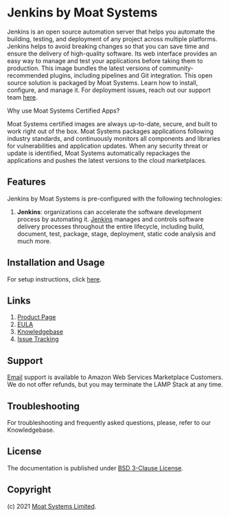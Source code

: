 # Jenkins by Moat Systems

Jenkins is an open source automation server that helps you automate the building, testing, and deployment of any project across multiple platforms. Jenkins helps to avoid breaking changes so that you can save time and ensure the delivery of high-quality software. Its web interface provides an easy way to manage and test your applications before taking them to production. This image bundles the latest versions of community-recommended plugins, including pipelines and Git integration. This open source solution is packaged by Moat Systems. Learn how to install, configure, and manage it. For deployment issues, reach out our support team [here](https://moatsystems.com/contact).

Why use Moat Systems Certified Apps?

Moat Systems certified images are always up-to-date, secure, and built to work right out of the box. Moat Systems packages applications following industry standards, and continuously monitors all components and libraries for vulnerabilities and application updates. When any security threat or update is identified, Moat Systems automatically repackages the applications and pushes the latest versions to the cloud marketplaces.

## Features

Jenkins by Moat Systems is pre-configured with the following technologies:

1. **Jenkins**: organizations can accelerate the software development process by automating it. [Jenkins](https://www.jenkins.io/) manages and controls software delivery processes throughout the entire lifecycle, including build, document, test, package, stage, deployment, static code analysis and much more.

## Installation and Usage

For setup instructions, click [here](setup.md).

## Links

1. [Product Page](https://aws.amazon.com/marketplace/pp/prodview-wrohhklhyyfdw)
2. [EULA](MoatSystemsEULA.txt)
3. [Knowledgebase](https://github.com/moatsystems/jenkins-by-moatsystems/-/wikis/home)
4. [Issue Tracking](https://github.com/moatsystems/jenkins-by-moatsystems/-/issues)

## Support

[Email](mailto:hi@moatsystems.com) support is available to Amazon Web Services Marketplace Customers. We do not offer refunds, but you may terminate the LAMP Stack at any time.

## Troubleshooting

For troubleshooting and frequently asked questions, please, refer to our Knowledgebase.

## License

The documentation is published under [BSD 3-Clause License](license.txt).

## Copyright

(c) 2021 [Moat Systems Limited](https://www.moatsystems.com).
